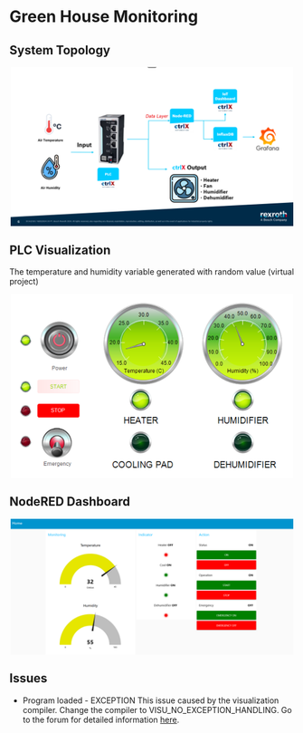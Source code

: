 # Green House Monitoring
## System Topology
<p align="center">
  <img src="imgs/topology.png" align="middle" width = "500" />
</p>

## PLC Visualization
The temperature and humidity variable generated with random value (virtual project)
<p align="center">
  <img src="imgs/vis_codesys.PNG" align="middle" width = "500" />
</p>

## NodeRED Dashboard
<p align="center">
  <img src="imgs/dashboard_nodered.PNG" align="middle" width = "500" />
</p>

## Issues
- Program loaded - EXCEPTION
  This issue caused by the visualization compiler. Change the compiler to VISU_NO_EXCEPTION_HANDLING. Go to the forum for detailed information [here](https://forge.codesys.com/forge/talk/Engineering/thread/3c14d0f00d/).

